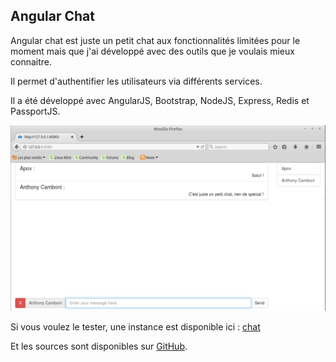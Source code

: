 ## Angular Chat

Angular chat est juste un petit chat aux fonctionnalités limitées pour le moment mais que j'ai développé avec des outils que je voulais mieux connaitre.

Il permet d'authentifier les utilisateurs via différents services.

Il a été développé avec AngularJS, Bootstrap, NodeJS, Express, Redis et PassportJS.

![chat](/public/images/chat.png)

Si vous voulez le tester, une instance est disponible ici : [chat](http://chat.apox.fr)

Et les sources sont disponibles sur [GitHub](https://github.com/antca/angular-chat).